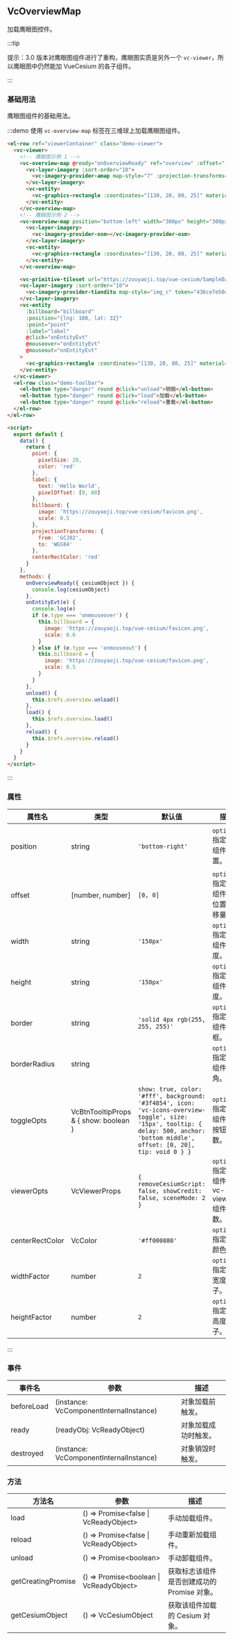 ## VcOverviewMap

加载鹰眼图控件。

:::tip

提示：3.0 版本对鹰眼图组件进行了重构，鹰眼图实质是另外一个 `vc-viewer`，所以鹰眼图中仍然能加 VueCesium 的各子组件。

:::

### 基础用法

鹰眼图组件的基础用法。

:::demo 使用 `vc-overview-map` 标签在三维球上加载鹰眼图组件。

```html
<el-row ref="viewerContainer" class="demo-viewer">
  <vc-viewer>
    <!-- 鹰眼图示例 1 -->
    <vc-overview-map @ready="onOverviewReady" ref="overview" :offset="[5, 5]">
      <vc-layer-imagery :sort-order="10">
        <vc-imagery-provider-amap map-style="7" :projection-transforms="{ from: 'GCJ02', to: 'WGS84' }"></vc-imagery-provider-amap>
      </vc-layer-imagery>
      <vc-entity>
        <vc-graphics-rectangle :coordinates="[130, 20, 80, 25]" material="green"></vc-graphics-rectangle>
      </vc-entity>
    </vc-overview-map>
    <!-- 鹰眼图示例 2 -->
    <vc-overview-map position="bottom-left" width="300px" height="300px" :offset="[5, 5]">
      <vc-layer-imagery>
        <vc-imagery-provider-osm></vc-imagery-provider-osm>
      </vc-layer-imagery>
      <vc-entity>
        <vc-graphics-rectangle :coordinates="[130, 20, 80, 25]" material="green"></vc-graphics-rectangle>
      </vc-entity>
    </vc-overview-map>

    <vc-primitive-tileset url="https://zouyaoji.top/vue-cesium/SampleData/Cesium3DTiles/Tilesets/dayanta/tileset.json"></vc-primitive-tileset>
    <vc-layer-imagery :sort-order="10">
      <vc-imagery-provider-tianditu map-style="img_c" token="436ce7e50d27eede2f2929307e6b33c0"></vc-imagery-provider-tianditu>
    </vc-layer-imagery>
    <vc-entity
      :billboard="billboard"
      :position="{lng: 108, lat: 32}"
      :point="point"
      :label="label"
      @click="onEntityEvt"
      @mouseover="onEntityEvt"
      @mouseout="onEntityEvt"
    >
      <vc-graphics-rectangle :coordinates="[130, 20, 80, 25]" material="green"></vc-graphics-rectangle>
    </vc-entity>
  </vc-viewer>
  <el-row class="demo-toolbar">
    <el-button type="danger" round @click="unload">销毁</el-button>
    <el-button type="danger" round @click="load">加载</el-button>
    <el-button type="danger" round @click="reload">重载</el-button>
  </el-row>
</el-row>

<script>
  export default {
    data() {
      return {
        point: {
          pixelSize: 28,
          color: 'red'
        },
        label: {
          text: 'Hello World',
          pixelOffset: [0, 80]
        },
        billboard: {
          image: 'https://zouyaoji.top/vue-cesium/favicon.png',
          scale: 0.5
        },
        projectionTransforms: {
          from: 'GCJ02',
          to: 'WGS84'
        },
        centerRectColor: 'red'
      }
    },
    methods: {
      onOverviewReady({ cesiumObject }) {
        console.log(cesiumObject)
      },
      onEntityEvt(e) {
        console.log(e)
        if (e.type === 'onmouseover') {
          this.billboard = {
            image: 'https://zouyaoji.top/vue-cesium/favicon.png',
            scale: 0.6
          }
        } else if (e.type === 'onmouseout') {
          this.billboard = {
            image: 'https://zouyaoji.top/vue-cesium/favicon.png',
            scale: 0.5
          }
        }
      },
      unload() {
        this.$refs.overview.unload()
      },
      load() {
        this.$refs.overview.load()
      },
      reload() {
        this.$refs.overview.reload()
      }
    }
  }
</script>
```

:::

### 属性

<!-- prettier-ignore -->
| 属性名 | 类型 | 默认值 | 描述 | 可选值 |
| ----- | --- | ------ | ---- | ----- |
| position | string | `'bottom-right'` | `optional` 指定鹰眼组件位置。 | top-right/top-left/bottom-right/bottom-left |
| offset | [number, number] | `[0, 0]` | `optional` 指定鹰眼组件基于位置的偏移量。 | |
| width | string | `'150px'` | `optional` 指定鹰眼组件宽度。 |
| height | string | `'150px'` | `optional` 指定鹰眼组件高度。 |
| border | string | `'solid 4px rgb(255, 255, 255)'` | `optional` 指定鹰眼组件边框。 |
| borderRadius | string | | `optional` 指定鹰眼组件圆角。 |
| toggleOpts | VcBtnTooltipProps & { show: boolean } | `show: true, color: '#fff', background: '#3f4854', icon: 'vc-icons-overview-toggle', size: '15px', tooltip: { delay: 500, anchor: 'bottom middle', offset: [0, 20], tip: void 0 } }` | `optional` 指定鹰眼组件切换按钮参数。 |
| viewerOpts | VcViewerProps |`{ removeCesiumScript: false, showCredit: false, sceneMode: 2 }` | `optional` 指定鹰眼组件中 vc-viewer 组件参数。|
| centerRectColor | VcColor | `'#ff000080'` | `optional` 指定矩形颜色。 |
| widthFactor | number | `2` | `optional` 指定矩形宽度因子。 |
| heightFactor | number | `2` | `optional` 指定矩形高度因子。 |

:::

### 事件

| 事件名     | 参数                                    | 描述                 |
| ---------- | --------------------------------------- | -------------------- |
| beforeLoad | (instance: VcComponentInternalInstance) | 对象加载前触发。     |
| ready      | (readyObj: VcReadyObject)               | 对象加载成功时触发。 |
| destroyed  | (instance: VcComponentInternalInstance) | 对象销毁时触发。     |

### 方法

| 方法名             | 参数                                    | 描述                                        |
| ------------------ | --------------------------------------- | ------------------------------------------- |
| load               | () => Promise\<false \| VcReadyObject\> | 手动加载组件。                              |
| reload             | () => Promise\<false \| VcReadyObject\> | 手动重新加载组件。                          |
| unload             | () => Promise\<boolean\>                | 手动卸载组件。                              |
| getCreatingPromise | () => Promise<boolean \| VcReadyObject> | 获取标志该组件是否创建成功的 Promise 对象。 |
| getCesiumObject    | () => VcCesiumObject                    | 获取该组件加载的 Cesium 对象。              |
